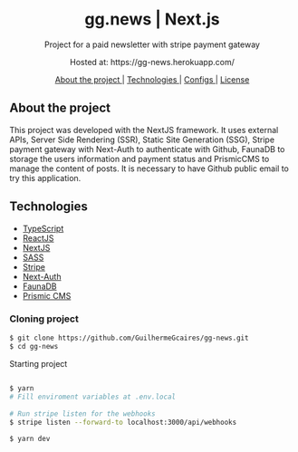 <h1 align="center">
  gg.news | Next.js
 </h1>
 
<p align="center">Project for a paid newsletter with stripe payment gateway</p>
<p align="center"> Hosted at: https://gg-news.herokuapp.com/ </p>

<p align="center">
  <a href="#about-the-project"> About the project </a> |
  <a href="#technologies"> Technologies </a> |
  <a href="#configs"> Configs </a> |
  <a href="#license"> License </a>
  
  
  ## About the project

  This project was developed with the NextJS framework. It uses external APIs, Server Side Rendering (SSR), Static Site Generation (SSG), Stripe payment gateway with Next-Auth to authenticate with Github, FaunaDB to storage the users information and payment status and PrismicCMS to manage the content of posts. It is necessary to have Github public email to try this application.

## Technologies
- [TypeScript](https://www.typescriptlang.org/)
- [ReactJS](https://reactjs.org/)
- [NextJS](https://nextjs.org/)
- [SASS](https://sass-lang.com/)
- [Stripe](https://stripe.com/)
- [Next-Auth](https://next-auth.js.org/)
- [FaunaDB](https://fauna.com/)
- [Prismic CMS](https://prismic.io/)


### Cloning project

```bash
$ git clone https://github.com/GuilhermeGcaires/gg-news.git
$ cd gg-news
```

Starting project

```bash
  
$ yarn
# Fill enviroment variables at .env.local
  
# Run stripe listen for the webhooks
$ stripe listen --forward-to localhost:3000/api/webhooks 

$ yarn dev
